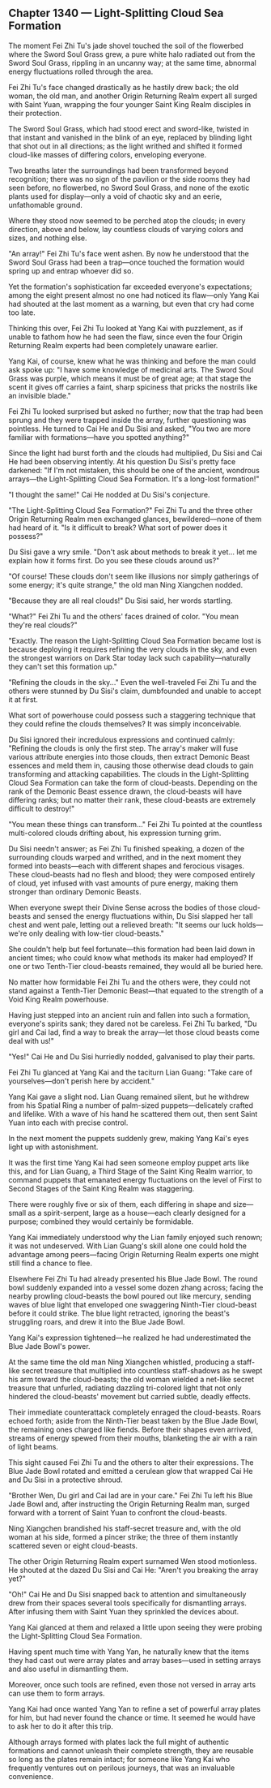 ## Chapter 1340 — Light-Splitting Cloud Sea Formation

The moment Fei Zhi Tu's jade shovel touched the soil of the flowerbed where the Sword Soul Grass grew, a pure white halo radiated out from the Sword Soul Grass, rippling in an uncanny way; at the same time, abnormal energy fluctuations rolled through the area.

Fei Zhi Tu's face changed drastically as he hastily drew back; the old woman, the old man, and another Origin Returning Realm expert all surged with Saint Yuan, wrapping the four younger Saint King Realm disciples in their protection.

The Sword Soul Grass, which had stood erect and sword-like, twisted in that instant and vanished in the blink of an eye, replaced by blinding light that shot out in all directions; as the light writhed and shifted it formed cloud-like masses of differing colors, enveloping everyone.

Two breaths later the surroundings had been transformed beyond recognition; there was no sign of the pavilion or the side rooms they had seen before, no flowerbed, no Sword Soul Grass, and none of the exotic plants used for display—only a void of chaotic sky and an eerie, unfathomable ground.

Where they stood now seemed to be perched atop the clouds; in every direction, above and below, lay countless clouds of varying colors and sizes, and nothing else.

"An array!" Fei Zhi Tu's face went ashen. By now he understood that the Sword Soul Grass had been a trap—once touched the formation would spring up and entrap whoever did so.

Yet the formation's sophistication far exceeded everyone's expectations; among the eight present almost no one had noticed its flaw—only Yang Kai had shouted at the last moment as a warning, but even that cry had come too late.

Thinking this over, Fei Zhi Tu looked at Yang Kai with puzzlement, as if unable to fathom how he had seen the flaw, since even the four Origin Returning Realm experts had been completely unaware earlier.

Yang Kai, of course, knew what he was thinking and before the man could ask spoke up: "I have some knowledge of medicinal arts. The Sword Soul Grass was purple, which means it must be of great age; at that stage the scent it gives off carries a faint, sharp spiciness that pricks the nostrils like an invisible blade."

Fei Zhi Tu looked surprised but asked no further; now that the trap had been sprung and they were trapped inside the array, further questioning was pointless. He turned to Cai He and Du Sisi and asked, "You two are more familiar with formations—have you spotted anything?"

Since the light had burst forth and the clouds had multiplied, Du Sisi and Cai He had been observing intently. At his question Du Sisi's pretty face darkened: "If I'm not mistaken, this should be one of the ancient, wondrous arrays—the Light-Splitting Cloud Sea Formation. It's a long-lost formation!"

"I thought the same!" Cai He nodded at Du Sisi's conjecture.

"The Light-Splitting Cloud Sea Formation?" Fei Zhi Tu and the three other Origin Returning Realm men exchanged glances, bewildered—none of them had heard of it. "Is it difficult to break? What sort of power does it possess?"

Du Sisi gave a wry smile. "Don't ask about methods to break it yet... let me explain how it forms first. Do you see these clouds around us?"

"Of course! These clouds don't seem like illusions nor simply gatherings of some energy; it's quite strange," the old man Ning Xiangchen nodded.

"Because they are all real clouds!" Du Sisi said, her words startling.

"What?" Fei Zhi Tu and the others' faces drained of color. "You mean they're real clouds?"

"Exactly. The reason the Light-Splitting Cloud Sea Formation became lost is because deploying it requires refining the very clouds in the sky, and even the strongest warriors on Dark Star today lack such capability—naturally they can't set this formation up."

"Refining the clouds in the sky..." Even the well-traveled Fei Zhi Tu and the others were stunned by Du Sisi's claim, dumbfounded and unable to accept it at first.

What sort of powerhouse could possess such a staggering technique that they could refine the clouds themselves? It was simply inconceivable.

Du Sisi ignored their incredulous expressions and continued calmly: "Refining the clouds is only the first step. The array's maker will fuse various attribute energies into those clouds, then extract Demonic Beast essences and meld them in, causing those otherwise dead clouds to gain transforming and attacking capabilities. The clouds in the Light-Splitting Cloud Sea Formation can take the form of cloud-beasts. Depending on the rank of the Demonic Beast essence drawn, the cloud-beasts will have differing ranks; but no matter their rank, these cloud-beasts are extremely difficult to destroy!"

"You mean these things can transform..." Fei Zhi Tu pointed at the countless multi-colored clouds drifting about, his expression turning grim.

Du Sisi needn't answer; as Fei Zhi Tu finished speaking, a dozen of the surrounding clouds warped and writhed, and in the next moment they formed into beasts—each with different shapes and ferocious visages. These cloud-beasts had no flesh and blood; they were composed entirely of cloud, yet infused with vast amounts of pure energy, making them stronger than ordinary Demonic Beasts.

When everyone swept their Divine Sense across the bodies of those cloud-beasts and sensed the energy fluctuations within, Du Sisi slapped her tall chest and went pale, letting out a relieved breath: "It seems our luck holds—we're only dealing with low-tier cloud-beasts."

She couldn't help but feel fortunate—this formation had been laid down in ancient times; who could know what methods its maker had employed? If one or two Tenth-Tier cloud-beasts remained, they would all be buried here.

No matter how formidable Fei Zhi Tu and the others were, they could not stand against a Tenth-Tier Demonic Beast—that equated to the strength of a Void King Realm powerhouse.

Having just stepped into an ancient ruin and fallen into such a formation, everyone's spirits sank; they dared not be careless. Fei Zhi Tu barked, "Du girl and Cai lad, find a way to break the array—let those cloud beasts come deal with us!"

"Yes!" Cai He and Du Sisi hurriedly nodded, galvanised to play their parts.

Fei Zhi Tu glanced at Yang Kai and the taciturn Lian Guang: "Take care of yourselves—don't perish here by accident."

Yang Kai gave a slight nod. Lian Guang remained silent, but he withdrew from his Spatial Ring a number of palm-sized puppets—delicately crafted and lifelike. With a wave of his hand he scattered them out, then sent Saint Yuan into each with precise control.

In the next moment the puppets suddenly grew, making Yang Kai's eyes light up with astonishment.

It was the first time Yang Kai had seen someone employ puppet arts like this, and for Lian Guang, a Third Stage of the Saint King Realm warrior, to command puppets that emanated energy fluctuations on the level of First to Second Stages of the Saint King Realm was staggering.

There were roughly five or six of them, each differing in shape and size—small as a spirit-serpent, large as a house—each clearly designed for a purpose; combined they would certainly be formidable.

Yang Kai immediately understood why the Lian family enjoyed such renown; it was not undeserved. With Lian Guang's skill alone one could hold the advantage among peers—facing Origin Returning Realm experts one might still find a chance to flee.

Elsewhere Fei Zhi Tu had already presented his Blue Jade Bowl. The round bowl suddenly expanded into a vessel some dozen zhang across; facing the nearby prowling cloud-beasts the bowl poured out like mercury, sending waves of blue light that enveloped one swaggering Ninth-Tier cloud-beast before it could strike. The blue light retracted, ignoring the beast's struggling roars, and drew it into the Blue Jade Bowl.

Yang Kai's expression tightened—he realized he had underestimated the Blue Jade Bowl's power.

At the same time the old man Ning Xiangchen whistled, producing a staff-like secret treasure that multiplied into countless staff-shadows as he swept his arm toward the cloud-beasts; the old woman wielded a net-like secret treasure that unfurled, radiating dazzling tri-colored light that not only hindered the cloud-beasts' movement but carried subtle, deadly effects.

Their immediate counterattack completely enraged the cloud-beasts. Roars echoed forth; aside from the Ninth-Tier beast taken by the Blue Jade Bowl, the remaining ones charged like fiends. Before their shapes even arrived, streams of energy spewed from their mouths, blanketing the air with a rain of light beams.

This sight caused Fei Zhi Tu and the others to alter their expressions. The Blue Jade Bowl rotated and emitted a cerulean glow that wrapped Cai He and Du Sisi in a protective shroud.

"Brother Wen, Du girl and Cai lad are in your care." Fei Zhi Tu left his Blue Jade Bowl and, after instructing the Origin Returning Realm man, surged forward with a torrent of Saint Yuan to confront the cloud-beasts.

Ning Xiangchen brandished his staff-secret treasure and, with the old woman at his side, formed a pincer strike; the three of them instantly scattered seven or eight cloud-beasts.

The other Origin Returning Realm expert surnamed Wen stood motionless. He shouted at the dazed Du Sisi and Cai He: "Aren't you breaking the array yet?"

"Oh!" Cai He and Du Sisi snapped back to attention and simultaneously drew from their spaces several tools specifically for dismantling arrays. After infusing them with Saint Yuan they sprinkled the devices about.

Yang Kai glanced at them and relaxed a little upon seeing they were probing the Light-Splitting Cloud Sea Formation.

Having spent much time with Yang Yan, he naturally knew that the items they had cast out were array plates and array bases—used in setting arrays and also useful in dismantling them.

Moreover, once such tools are refined, even those not versed in array arts can use them to form arrays.

Yang Kai had once wanted Yang Yan to refine a set of powerful array plates for him, but had never found the chance or time. It seemed he would have to ask her to do it after this trip.

Although arrays formed with plates lack the full might of authentic formations and cannot unleash their complete strength, they are reusable so long as the plates remain intact; for someone like Yang Kai who frequently ventures out on perilous journeys, that was an invaluable convenience.